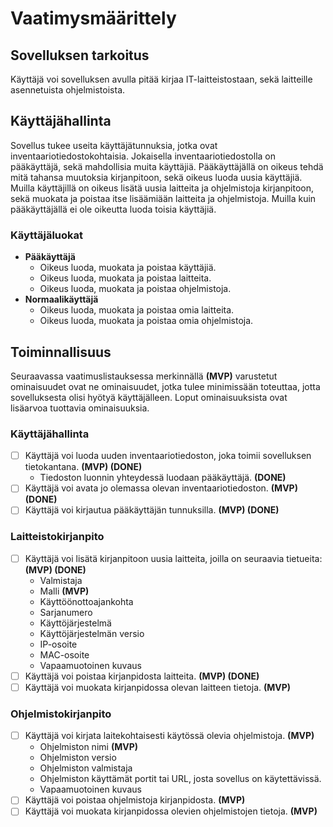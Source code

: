 # Vaatimysmäärittely

## Sovelluksen tarkoitus

Käyttäjä voi sovelluksen avulla pitää kirjaa IT-laitteistostaan, sekä
laitteille asennetuista ohjelmistoista.

## Käyttäjähallinta

Sovellus tukee useita käyttäjätunnuksia, jotka ovat inventaariotiedostokohtaisia.
Jokaisella inventaariotiedostolla on pääkäyttäjä, sekä mahdollisia muita käyttäjiä.
Pääkäyttäjällä on oikeus tehdä mitä tahansa muutoksia kirjanpitoon, sekä oikeus
luoda uusia käyttäjiä. Muilla käyttäjillä on oikeus lisätä uusia laitteita ja ohjelmistoja
kirjanpitoon, sekä muokata ja poistaa itse lisäämiään laitteita ja ohjelmistoja.
Muilla kuin pääkäyttäjällä ei ole oikeutta luoda toisia käyttäjiä.

### Käyttäjäluokat

 - **Pääkäyttäjä**
   - Oikeus luoda, muokata ja poistaa käyttäjiä.
   - Oikeus luoda, muokata ja poistaa laitteita.
   - Oikeus luoda, muokata ja poistaa ohjelmistoja.
 - **Normaalikäyttäjä**
   - Oikeus luoda, muokata ja poistaa omia laitteita.
   - Oikeus luoda, muokata ja poistaa omia ohjelmistoja.

## Toiminnallisuus

Seuraavassa vaatimuslistauksessa merkinnällä **(MVP)** varustetut ominaisuudet ovat
ne ominaisuudet, jotka tulee minimissään toteuttaa, jotta sovelluksesta olisi
hyötyä käyttäjälleen.  Loput ominaisuuksista ovat lisäarvoa tuottavia ominaisuuksia.

### Käyttäjähallinta
 - [ ] Käyttäjä voi luoda uuden inventaariotiedoston, joka toimii sovelluksen tietokantana. **(MVP) (DONE)**
   - Tiedoston luonnin yhteydessä luodaan pääkäyttäjä. **(DONE)**
 - [ ] Käyttäjä voi avata jo olemassa olevan inventaariotiedoston. **(MVP) (DONE)**
 - [ ] Käyttäjä voi kirjautua pääkäyttäjän tunnuksilla. **(MVP) (DONE)**

### Laitteistokirjanpito
 - [ ] Käyttäjä voi lisätä kirjanpitoon uusia laitteita, joilla on seuraavia tietueita: **(MVP) (DONE)**
   - Valmistaja
   - Malli **(MVP)**
   - Käyttöönottoajankohta
   - Sarjanumero
   - Käyttöjärjestelmä
   - Käyttöjärjestelmän versio
   - IP-osoite
   - MAC-osoite
   - Vapaamuotoinen kuvaus
 - [ ] Käyttäjä voi poistaa kirjanpidosta laitteita. **(MVP) (DONE)**
 - [ ] Käyttäjä voi muokata kirjanpidossa olevan laitteen tietoja. **(MVP)**

### Ohjelmistokirjanpito
 - [ ] Käyttäjä voi kirjata laitekohtaisesti käytössä olevia ohjelmistoja. **(MVP)**
   + Ohjelmiston nimi **(MVP)**
   + Ohjelmiston versio
   + Ohjelmiston valmistaja
   + Ohjelmiston käyttämät portit tai URL, josta sovellus on käytettävissä.
   + Vapaamuotoinen kuvaus
 - [ ] Käyttäjä voi poistaa ohjelmistoja kirjanpidosta. **(MVP)**
 - [ ] Käyttäjä voi muokata kirjanpidossa olevien ohjelmistojen tietoja. **(MVP)**
